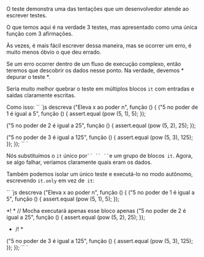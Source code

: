 O teste demonstra uma das tentações que um desenvolvedor atende ao escrever testes.

O que temos aqui é na verdade 3 testes, mas apresentado como uma única função com 3 afirmações.

Às vezes, é mais fácil escrever dessa maneira, mas se ocorrer um erro, é muito menos óbvio o que deu errado.

Se um erro ocorrer dentro de um fluxo de execução complexo, então teremos que descobrir os dados nesse ponto. Na verdade, devemos * depurar o teste *.

Seria muito melhor quebrar o teste em múltiplos blocos `it` com entradas e saídas claramente escritas.

Como isso:
`` `js
descreva ("Eleva x ao poder n", função () {
("5 no poder de 1 é igual a 5", função () {
assert.equal (pow (5, 1), 5);
});

("5 no poder de 2 é igual a 25", função () {
assert.equal (pow (5, 2), 25);
});

("5 no poder de 3 é igual a 125", função () {
assert.equal (pow (5, 3), 125);
});
});
`` `

Nós substituímos o `it` único por` `` `` `` `e um grupo de blocos` it`. Agora, se algo falhar, veríamos claramente quais eram os dados.

Também podemos isolar um único teste e executá-lo no modo autônomo, escrevendo `it.only` em vez de` it`:


`` `js
descreva ("Eleva x ao poder n", função () {
("5 no poder de 1 é igual a 5", função () {
assert.equal (pow (5, 1), 5);
});

*! *
// Mocha executará apenas esse bloco
apenas ("5 no poder de 2 é igual a 25", função () {
assert.equal (pow (5, 2), 25);
});
* /! *

("5 no poder de 3 é igual a 125", função () {
assert.equal (pow (5, 3), 125);
});
});
`` `
